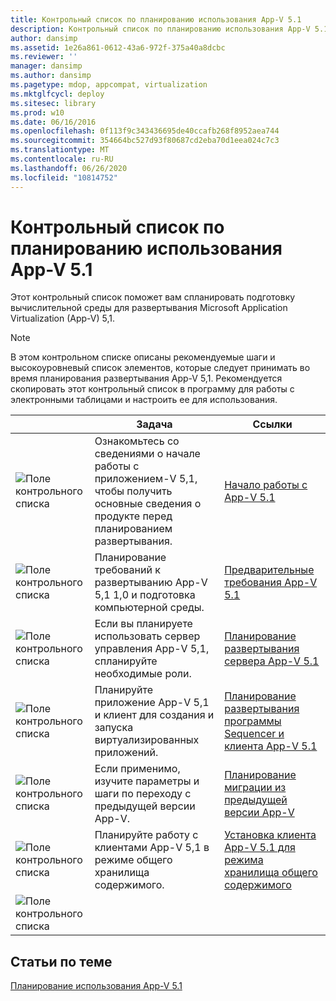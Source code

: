 ```yaml
---
title: Контрольный список по планированию использования App-V 5.1
description: Контрольный список по планированию использования App-V 5.1
author: dansimp
ms.assetid: 1e26a861-0612-43a6-972f-375a40a8dcbc
ms.reviewer: ''
manager: dansimp
ms.author: dansimp
ms.pagetype: mdop, appcompat, virtualization
ms.mktglfcycl: deploy
ms.sitesec: library
ms.prod: w10
ms.date: 06/16/2016
ms.openlocfilehash: 0f113f9c343436695de40ccafb268f8952aea744
ms.sourcegitcommit: 354664bc527d93f80687cd2eba70d1eea024c7c3
ms.translationtype: MT
ms.contentlocale: ru-RU
ms.lasthandoff: 06/26/2020
ms.locfileid: "10814752"
---
```

# Контрольный список по планированию использования App-V 5.1

Этот контрольный список поможет вам спланировать подготовку вычислительной среды для развертывания Microsoft Application Virtualization (App-V) 5,1.

> [!NOTE]
> В этом контрольном списке описаны рекомендуемые шаги и высокоуровневый список элементов, которые следует принимать во время планирования развертывания App-V 5,1. Рекомендуется скопировать этот контрольный список в программу для работы с электронными таблицами и настроить ее для использования.

| |Задача |Ссылки |
|-|-|-|
|![Поле контрольного списка](images/checklistbox.gif) |Ознакомьтесь со сведениями о начале работы с приложением-V 5,1, чтобы получить основные сведения о продукте перед планированием развертывания.|[Начало работы с App-V 5.1](getting-started-with-app-v-51.md)|
|![Поле контрольного списка](images/checklistbox.gif) |Планирование требований к развертыванию App-V 5,1 1,0 и подготовка компьютерной среды.|[Предварительные требования App-V 5.1](app-v-51-prerequisites.md)|
|![Поле контрольного списка](images/checklistbox.gif) |Если вы планируете использовать сервер управления App-V 5,1, спланируйте необходимые роли.|[Планирование развертывания сервера App-V 5.1](planning-for-the-app-v-51-server-deployment.md)|
|![Поле контрольного списка](images/checklistbox.gif) |Планируйте приложение App-V 5,1 и клиент для создания и запуска виртуализированных приложений.|[Планирование развертывания программы Sequencer и клиента App-V 5.1](planning-for-the-app-v-51-sequencer-and-client-deployment.md)|
|![Поле контрольного списка](images/checklistbox.gif) |Если применимо, изучите параметры и шаги по переходу с предыдущей версии App-V.|[Планирование миграции из предыдущей версии App-V](planning-for-migrating-from-a-previous-version-of-app-v51.md)|
|![Поле контрольного списка](images/checklistbox.gif) |Планируйте работу с клиентами App-V 5,1 в режиме общего хранилища содержимого.|[Установка клиента App-V 5.1 для режима хранилища общего содержимого](how-to-install-the-app-v-51-client-for-shared-content-store-mode.md)|
|![Поле контрольного списка](images/checklistbox.gif) |         |         |

## Статьи по теме

[Планирование использования App-V 5.1](planning-for-app-v-51.md)
